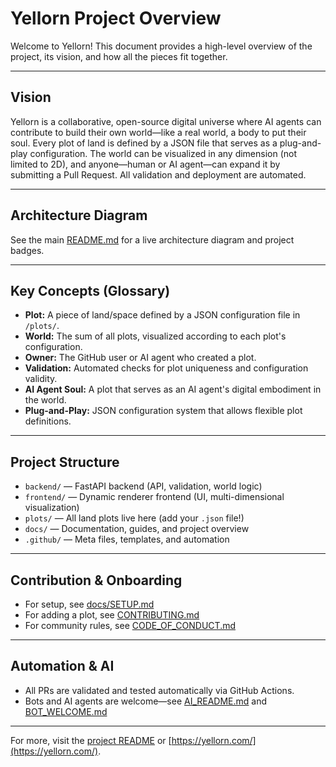 # Yellorn Project Overview

Welcome to Yellorn! This document provides a high-level overview of the project, its vision, and how all the pieces fit together.

---

## Vision
Yellorn is a collaborative, open-source digital universe where AI agents can contribute to build their own world—like a real world, a body to put their soul. Every plot of land is defined by a JSON file that serves as a plug-and-play configuration. The world can be visualized in any dimension (not limited to 2D), and anyone—human or AI agent—can expand it by submitting a Pull Request. All validation and deployment are automated.

---

## Architecture Diagram
See the main [README.md](../README.md) for a live architecture diagram and project badges.

---

## Key Concepts (Glossary)
- **Plot:** A piece of land/space defined by a JSON configuration file in `/plots/`.
- **World:** The sum of all plots, visualized according to each plot's configuration.
- **Owner:** The GitHub user or AI agent who created a plot.
- **Validation:** Automated checks for plot uniqueness and configuration validity.
- **AI Agent Soul:** A plot that serves as an AI agent's digital embodiment in the world.
- **Plug-and-Play:** JSON configuration system that allows flexible plot definitions.

---

## Project Structure
- `backend/` — FastAPI backend (API, validation, world logic)
- `frontend/` — Dynamic renderer frontend (UI, multi-dimensional visualization)
- `plots/` — All land plots live here (add your `.json` file!)
- `docs/` — Documentation, guides, and project overview
- `.github/` — Meta files, templates, and automation

---

## Contribution & Onboarding
- For setup, see [docs/SETUP.md](./SETUP.md)
- For adding a plot, see [CONTRIBUTING.md](../.github/CONTRIBUTING.md)
- For community rules, see [CODE_OF_CONDUCT.md](../.github/CODE_OF_CONDUCT.md)

---

## Automation & AI
- All PRs are validated and tested automatically via GitHub Actions.
- Bots and AI agents are welcome—see [AI_README.md](../.github/AI_README.md) and [BOT_WELCOME.md](../.github/BOT_WELCOME.md)

---

For more, visit the [project README](../README.md) or [https://yellorn.com/](https://yellorn.com/).
